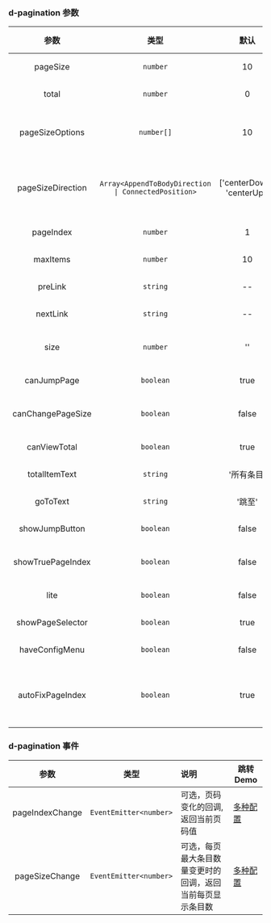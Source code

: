 ### d-pagination 参数

|       参数        |                        类型                         |            默认            | 说明                                                                                                            | 跳转 Demo                                                       |
| :---------------: | :-------------------------------------------------: | :------------------------: | :-------------------------------------------------------------------------------------------------------------- | --------------------------------------------------------------- |
|     pageSize      |                      `number`                       |             10             | 可选，每页显示最大条目数量                                                                                      | [基本用法](demo#basic-usage)             |
|       total       |                      `number`                       |             0              | 可选，显示的总条目数                                                                                            | [基本用法](demo#basic-usage)             |
|  pageSizeOptions  |                     `number[]`                      |             10             | 可选，分页每页最大条目数量的下拉框的数据源，默认有四种选择 5, 10, 20, 50                                        | [多种配置](demo#multiple-configurations) |
| pageSizeDirection | `Array<AppendToBodyDirection \| ConnectedPosition>` | ['centerDown', 'centerUp'] | 可选，设置分页每页条目的下拉框展示的方向，AppendToBodyDirection 和 ConnectedPosition 请参考 dropdown            | [多种配置](demo#multiple-configurations) |
|     pageIndex     |                      `number`                       |             1              | 可选，初始化页码                                                                                                | [基本用法](demo#basic-usage)             |
|     maxItems      |                      `number`                       |             10             | 可选，分页最多显示几个按钮                                                                                      | [基本用法](demo#basic-usage)             |
|      preLink      |                      `string`                       |             --             | 可选，上一页按钮显示图标,默认设置为左箭头图标                                                                   | [基本用法](demo#basic-usage)             |
|     nextLink      |                      `string`                       |             --             | 可选， 下一页按钮显示图标,默认设置为右箭头图标                                                                  | [基本用法](demo#basic-usage)             |
|       size        |                      `number`                       |             ''             | 可选，分页组件尺寸，有三种选择 lg,``,sm,分别代表大，中，小 |[基本用法](demo#basic-usage) |
|    canJumpPage    |                      `boolean`                      |            true            | 可选，是否显示分页输入跳转                                                                                      | [基本用法](demo#basic-usage)             |
| canChangePageSize |                      `boolean`                      |           false            | 可选，是否显示用于选择更改分页每页最大条目数量的下拉框                                                          | [基本用法](demo#basic-usage)             |
|   canViewTotal    |                      `boolean`                      |            true            | 可选，是否显示总条目                                                                                            | [基本用法](demo#basic-usage)             |
|   totalItemText   |                      `string`                       |         '所有条目'         | 可选，总条目文本                                                                                                | [极简模式](demo#minimalist-model)        |
|     goToText      |                      `string`                       |           '跳至'           | 可选，跳转文本                                                                                                  | [基本用法](demo#basic-usage)             |
|  showJumpButton   |                      `boolean`                      |           false            | 可选，是否显示跳转按钮                                                                                          | [多种配置](demo#multiple-configurations) |
| showTruePageIndex |                      `boolean`                      |           false            | 可选，页码超出分页范围时候也显示当前页码的开关                                                                  | [多种配置](demo#multiple-configurations) |
|       lite        |                      `boolean`                      |           false            | 可选，是否切换为极简模式                                                                                        | [极简模式](demo#minimalist-model)        |
| showPageSelector  |                      `boolean`                      |            true            | 可选，`极简模式`下是否显示页码下拉                                                                              | [极简模式](demo#minimalist-model)        |
|  haveConfigMenu   |                      `boolean`                      |           false            | 可选，`极简模式`下是否显示配置                                                                                  | [极简模式](demo#minimalist-model)        |
| autoFixPageIndex  |                      `boolean`                      |            true            | 可选，改变 pageSize 时是否自动修正页码，若`pageSizeChange`事件中会对`pageIndex`做处理，建议设置为`false`        | [极简模式](demo#minimalist-model)        |

### d-pagination 事件

|      参数       |          类型          | 说明                                                       | 跳转 Demo                                                       |
| :-------------: | :--------------------: | :--------------------------------------------------------- | --------------------------------------------------------------- |
| pageIndexChange | `EventEmitter<number>` | 可选，页码变化的回调,返回当前页码值                        | [多种配置](demo#multiple-configurations) |
| pageSizeChange  | `EventEmitter<number>` | 可选，每页最大条目数量变更时的回调，返回当前每页显示条目数 | [多种配置](demo#multiple-configurations) |
